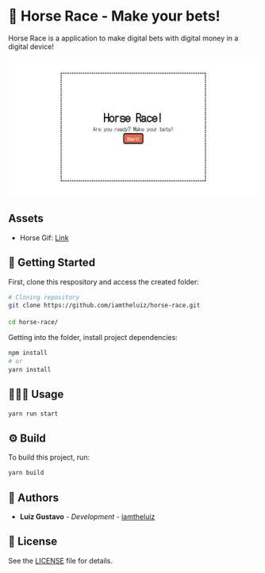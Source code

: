 # 🐎 Horse Race - Make your bets!

Horse Race is a application to make digital bets with digital money in a digital device!

<p align="center">
  <img src=".github/main.png" alt="Application Interface" />
</p>

## Assets

* Horse Gif: [Link](https://boingboing.net/2014/05/23/coder-needed-to-make-8-bit-zar.html)

## 🏃 Getting Started

First, clone this respository and access the created folder:

```bash
# Cloning repository
git clone https://github.com/iamtheluiz/horse-race.git

cd horse-race/
```

Getting into the folder, install project dependencies:

```bash
npm install
# or
yarn install
```

## 👨🏽‍💻 Usage

```bash
yarn run start
```

## ⚙️ Build

To build this project, run:

```bash
yarn build
```

## 💼 Authors

* **Luiz Gustavo** - *Development* - [iamtheluiz](https://github.com/iamtheluiz)

## 📃 License

See the [LICENSE](LICENSE) file for details.

